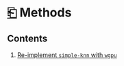 # [⎗](../README.md) Methods

## Contents

1. [Re-implement `simple-knn` with `wgpu`](./reimpl-simple-knn-wgpu.md)
